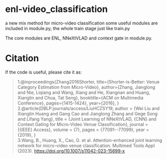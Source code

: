 # enl-video_classification
a new mix method for micro-video classification
some useful modules are included in module.py, the whole train stage just like train.py


The core modules are ENL, NNeXtVLAD and context gate in module.py.

**Citation** 
=

If the code is useful, please cite it as:

>1.@inproceedings{Zhang2016Shorter,
 title={Shorter-is-Better: Venue Category Estimation from Micro-Video},
 author={Zhang, Jianglong and Nie, Liqiang and Wang, Xiang and He, Xiangnan and Huang, Xianglin and Chua, Tat Seng},
 booktitle={ACM on Multimedia Conference},
 pages={1415-1424},
 year={2016},
}  
>2.@article{DBLP:journals/access/LiuHCZSY19,
  author       = {Wei Liu and
                  Xianglin Huang and
                  Gang Cao and
                  Jianglong Zhang and
                  Gege Song and
                  Lifang Yang},
  title        = {Joint Learning of NNeXtVLAD, {CNN} and Context Gating for Micro-Video
                  Venue Classification},
  journal      = {{IEEE} Access},
  volume       = {7},
  pages        = {77091--77099},
  year         = {2019},
}  
>3.Wang, B., Huang, X., Cao, G. et al. Attention-enhanced joint learning network for micro-video venue classification. Multimed Tools Appl (2023). https://doi.org/10.1007/s11042-023-15699-x

